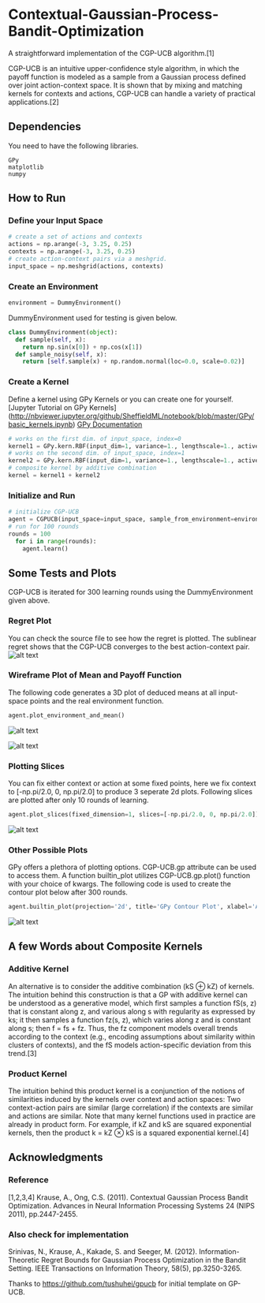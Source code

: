 # Contextual-Gaussian-Process-Bandit-Optimization

A straightforward implementation of the CGP-UCB algorithm.[1] 

CGP-UCB is an intuitive upper-confidence style algorithm, in which the payoff function is modeled as a sample from a Gaussian process defined over joint action-context space. It is shown that by mixing and matching kernels for contexts and actions, CGP-UCB can handle a variety of practical applications.[2]

## Dependencies

You need to have the following libraries.
```
GPy
matplotlib
numpy
```
## How to Run

### Define your Input Space
```python
# create a set of actions and contexts
actions = np.arange(-3, 3.25, 0.25)
contexts = np.arange(-3, 3.25, 0.25)
# create action-context pairs via a meshgrid.
input_space = np.meshgrid(actions, contexts)
```

### Create an Environment
```python
environment = DummyEnvironment()
```
DummyEnvironment used for testing is given below.
```python
class DummyEnvironment(object):
  def sample(self, x):
    return np.sin(x[0]) + np.cos(x[1])
  def sample_noisy(self, x):
    return [self.sample(x) + np.random.normal(loc=0.0, scale=0.02)]
```

### Create a Kernel
Define a kernel using GPy Kernels or you can create one for yourself.
[Jupyter Tutorial on GPy Kernels]
(http://nbviewer.jupyter.org/github/SheffieldML/notebook/blob/master/GPy/basic_kernels.ipynb)
[GPy Documentation](https://gpy.readthedocs.io/en/deploy/index.html)
```python
# works on the first dim. of input_space, index=0
kernel1 = GPy.kern.RBF(input_dim=1, variance=1., lengthscale=1., active_dims=[0])
# works on the second dim. of input_space, index=1
kernel2 = GPy.kern.RBF(input_dim=1, variance=1., lengthscale=1., active_dims=[1])
# composite kernel by additive combination
kernel = kernel1 + kernel2
```

### Initialize and Run
```python
# initialize CGP-UCB
agent = CGPUCB(input_space=input_space, sample_from_environment=environment.sample_noisy, kernel=kernel)
# run for 100 rounds
rounds = 100
  for i in range(rounds):
    agent.learn()
```

## Some Tests and Plots
CGP-UCB is iterated for 300 learning rounds using the DummyEnvironment given above.

### Regret Plot
You can check the source file to see how the regret is plotted. The sublinear regret shows that the CGP-UCB converges to the best action-context pair. 
![alt text](https://github.com/ardaegeunlu/Contextual-Gaussian-Process-Bandit-Optimization/blob/master/plots/regret_300.png "Regret Plot")

### Wireframe Plot of Mean and Payoff Function
The following code generates a 3D plot of deduced means at all input-space points and the real environment function.
```python
agent.plot_environment_and_mean()
``` 
![alt text](https://github.com/ardaegeunlu/Contextual-Gaussian-Process-Bandit-Optimization/blob/master/plots/wireframe_at_100_rounds.png "Wireframe1")

![alt text](https://github.com/ardaegeunlu/Contextual-Gaussian-Process-Bandit-Optimization/blob/master/plots/wireframe_2.png "Wireframe2")

### Plotting Slices
You can fix either context or action at some fixed points, here we fix context to [-np.pi/2.0, 0, np.pi/2.0] to produce 3 seperate 2d plots. Following slices are plotted after only 10 rounds of learning.
```python
agent.plot_slices(fixed_dimension=1, slices=[-np.pi/2.0, 0, np.pi/2.0])
```
![alt text](https://github.com/ardaegeunlu/Contextual-Gaussian-Process-Bandit-Optimization/blob/master/plots/slices_at_10_rounds.png "Slices")

### Other Possible Plots
GPy offers a plethora of plotting options. CGP-UCB.gp attribute can be used to access them. A function builtin_plot utilizes CGP-UCB.gp.plot() function with your choice of kwargs. The following code is used to create the contour plot below after 300 rounds.
```python
agent.builtin_plot(projection='2d', title='GPy Contour Plot', xlabel='Actions', ylabel='Contexts')
```
![alt text](https://github.com/ardaegeunlu/Contextual-Gaussian-Process-Bandit-Optimization/blob/master/plots/contour_300.png "Contour")

## A few Words about Composite Kernels
### Additive Kernel
An alternative is to consider the additive combination (kS ⊕ kZ) of kernels. The intuition behind this construction is that a GP with additive kernel can be understood as a generative model, which first samples a function fS(s, z) that is constant along z, and various along s with regularity as expressed by ks; it then samples a function fz(s, z), which varies along z and is constant along s; then f = fs + fz. Thus, the fz component models overall trends according to the context (e.g., encoding assumptions about similarity within clusters of contexts), and the fS models action-specific deviation from this trend.[3]
### Product Kernel
The intuition behind this product kernel is a conjunction of the notions of similarities induced by the kernels over context and action spaces: Two context-action pairs are similar (large correlation) if the contexts are similar and actions are similar. Note that many kernel functions used in practice are already in product form. For example, if kZ and kS are squared
exponential kernels, then the product k = kZ ⊗ kS is a squared exponential kernel.[4]


## Acknowledgments
### Reference
[1,2,3,4] Krause, A., Ong, C.S. (2011). Contextual Gaussian Process Bandit Optimization. Advances in Neural Information Processing Systems 24 (NIPS 2011), pp.2447-2455.
### Also check for implementation
Srinivas, N., Krause, A., Kakade, S. and Seeger, M. (2012). Information-Theoretic Regret Bounds for Gaussian Process Optimization in the Bandit Setting. IEEE Transactions on Information Theory, 58(5), pp.3250-3265.

Thanks to https://github.com/tushuhei/gpucb for initial template on GP-UCB.
